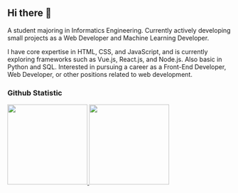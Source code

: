 ## Hi there 👋


A student majoring in Informatics Engineering. Currently actively developing small projects as a Web Developer and Machine Learning Developer.

I have core expertise in HTML, CSS, and JavaScript, and is currently exploring frameworks such as Vue.js, React.js, and Node.js. Also basic in Python and SQL. Interested in pursuing a career as a Front-End Developer, Web Developer, or other positions related to web development.

### Github Statistic
<p align="left">
<a href="https://github.com/penuliscode">
  <img height="180em" src="https://github-readme-stats-eight-theta.vercel.app/api?username=RizalShidiq&show_icons=true&theme=algolia&include_all_commits=true&count_private=true"/>
  <img height="180em" src="https://github-readme-stats-eight-theta.vercel.app/api/top-langs/?username=RizalShidiq&layout=compact&layout=compact&theme=algolia"/>
</a>
</p>
